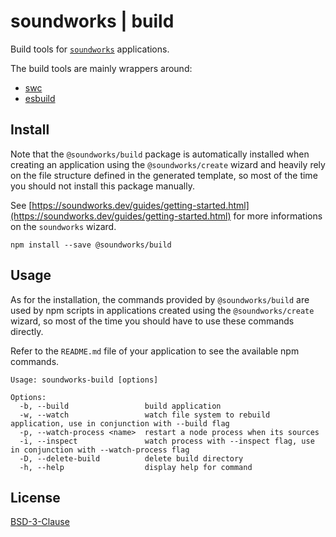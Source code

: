 # soundworks | build

Build tools for [`soundworks`](https://soundworks.dev) applications.

The build tools are mainly wrappers around:
- [swc](https://swc.rs/)
- [esbuild](https://esbuild.github.io/)

## Install

Note that the `@soundworks/build` package is automatically installed when creating an application using the `@soundworks/create` wizard and heavily rely on the file structure defined in the generated template, so most of the time you should not install this package manually.

See [https://soundworks.dev/guides/getting-started.html](https://soundworks.dev/guides/getting-started.html) for more informations on the `soundworks` wizard.

```
npm install --save @soundworks/build
```

## Usage

As for the installation, the commands provided by `@soundworks/build` are used by npm scripts in applications created using the `@soundworks/create` wizard, so most of the time you should have to use these commands directly.

Refer to the `README.md` file of your application to see the available npm commands.

```
Usage: soundworks-build [options]

Options:
  -b, --build                 build application
  -w, --watch                 watch file system to rebuild application, use in conjunction with --build flag
  -p, --watch-process <name>  restart a node process when its sources
  -i, --inspect               watch process with --inspect flag, use in conjunction with --watch-process flag
  -D, --delete-build          delete build directory
  -h, --help                  display help for command
```

## License

[BSD-3-Clause](./LICENSE)

